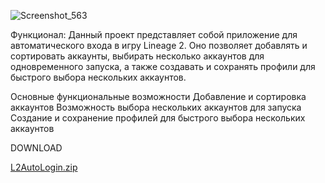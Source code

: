 

![Screenshot_563](https://github.com/user-attachments/assets/3b86d54f-47a2-445f-aa15-25fb0dd4af4d)

Функционал:
Данный проект представляет собой приложение для автоматического входа в игру Lineage 2. Оно позволяет добавлять и сортировать аккаунты, выбирать несколько аккаунтов для одновременного запуска, а также создавать и сохранять профили для быстрого выбора нескольких аккаунтов.

Основные функциональные возможности
Добавление и сортировка аккаунтов
Возможность выбора нескольких аккаунтов для запуска
Создание и сохранение профилей для быстрого выбора нескольких аккаунтов

DOWNLOAD

[L2AutoLogin.zip](https://github.com/user-attachments/files/16648230/L2AutoLogin.zip)





